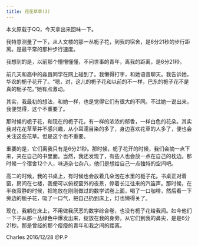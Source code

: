 ```yaml
---
title: 花花草草(3)
---
```


 本文原载于QQ，今天拿出来回味一下。
 
 我特意测量了一下，从人文楼的那一丛栀子花，到我的宿舍，是6分21秒的步行距离。是最平常的那种步行速度。
 
 我想到的是，以前那个懵懵懂懂，不问世事的青年，离我的距离，是6分21秒。
 
 前几天和高中的淼昌同学在网上碰到了。我懒得打字，和她语音聊天。我告诉她，华农的栀子花开了。“嗯，对，这儿的栀子花和以前的不一样，巴东的栀子花不是真的栀子花。”她有点激动。
 
 其实，我最初的想法，和她一样，也是觉得它们有很大的不同。不过她一说出来，我便觉得，这个不重要了。
 
 那时候的栀子花，和现在的栀子花，有一样的浓浓的郁香，一样白色的花朵。其实我对花花草草并不感兴趣，从小耳濡目染的多了，身边喜欢花草的人多了，便也会关注这些花草。但是这个也不重要。
 
 重要的是，它们离我只有是6分21秒。那时候，栀子花开的时候，我们会摘一点下来，夹在自己的书里面。当然，我还发现了，有些人也会放一点在自己的枕边。那时候一个宿舍12个人，味道杂七杂八，他们是想给自己一点独特的空间吧。
 
 高二的时候，我的书桌上，有时候也会放着几朵泡在水里的栀子花。书桌正对着窗，房间在七楼，我便可以俯视窗外的夜景，停着长江往来的汽笛声。那时候，在半夜寂静的时候，把笔放在刚刚做过的数学试卷上面，喝了一口咖啡，然后看一下旁边的栀子花，吸了一口气，把自己扔到床上，灯也懒得关了。
 
 现在，我躺在床上，不用做我厌恶的数学综合卷，也没有栀子花给我闻。如今他们一下子从那一丛绿色中爆发出来，绽放在我的身旁。从它们到我的鼻尖，是是6分21秒。那是曾经的那个瘦瘦的青年和我之间的距离。

 
Charles 2016/12/28 @P.P 
